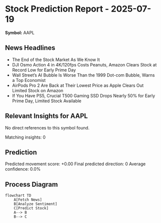 # Stock Prediction Report - 2025-07-19
**Symbol:** AAPL

## News Headlines
- The End of the Stock Market As We Know It
- DJI Osmo Action 4 in 4K/120fps Costs Peanuts, Amazon Clears Stock at Record Low for Early Prime Day
- Wall Street’s AI Bubble Is Worse Than the 1999 Dot-com Bubble, Warns a Top Economist
- AirPods Pro 2 Are Back at Their Lowest Price as Apple Clears Out Limited Stock on Amazon
- If You Have PS5, Crucial T500 Gaming SSD Drops Nearly 50% for Early Prime Day, Limited Stock Available

## Relevant Insights for AAPL
No direct references to this symbol found.

Matching insights: 0

## Prediction
Predicted movement score: +0.00
Final predicted direction: 0
Average confidence: 0.0%

## Process Diagram
```mermaid
flowchart TD
    A[Fetch News]
    B[Analyze Sentiment]
    C[Predict Stock]
    A--> B
    B--> C
```